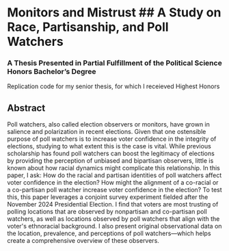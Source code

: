 # Monitors and Mistrust ## A Study on Race, Partisanship, and Poll Watchers
### A Thesis Presented in Partial Fulfillment of the Political Science Honors Bachelor’s Degree

Replication code for my senior thesis, for which I receieved Highest Honors

## Abstract
Poll watchers, also called election observers or monitors, have grown in salience and polarization in recent elections. Given that one ostensible purpose of poll watchers is to increase voter confidence in the integrity of elections, studying to what extent this is the case is vital. While previous scholarship has found poll watchers can boost the legitimacy of elections by providing the perception of unbiased and bipartisan observers, little is known about how racial dynamics might complicate this relationship. In this paper, I ask: How do the racial and partisan identities of poll watchers affect voter confidence in the election? How might the alignment of a co-racial or a co-partisan poll watcher increase voter confidence in the election? To test this, this paper leverages a conjoint survey experiment fielded after the November 2024 Presidential Election. I find that voters are most trusting of polling locations that are observed by nonpartisan and co-partisan poll watchers, as well as locations observed by poll watchers that align with the voter's ethnoracial background. I also present original observational data on the location, prevalence, and perceptions of poll watchers—which helps create a comprehensive overview of these observers.
